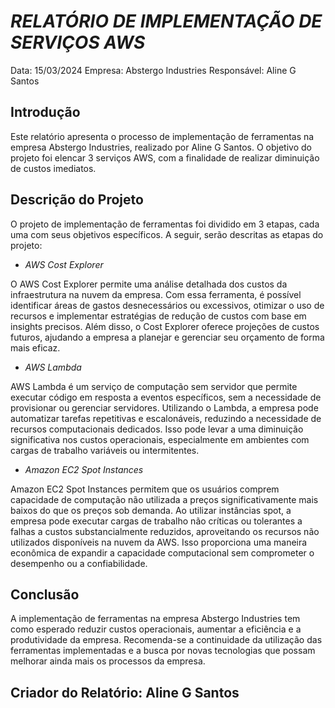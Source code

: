 # *RELATÓRIO DE IMPLEMENTAÇÃO DE SERVIÇOS AWS*

Data: 15/03/2024 Empresa: Abstergo Industries Responsável: Aline G Santos

## Introdução

Este relatório apresenta o processo de implementação de ferramentas na empresa Abstergo Industries, realizado por Aline G Santos. O objetivo do projeto foi elencar 3 serviços AWS, com a finalidade de realizar diminuição de custos imediatos.

## Descrição do Projeto

O projeto de implementação de ferramentas foi dividido em 3 etapas, cada uma com seus objetivos específicos. A seguir, serão descritas as etapas do projeto:

- *AWS Cost Explorer*

O AWS Cost Explorer permite uma análise detalhada dos custos da infraestrutura na nuvem da empresa. Com essa ferramenta, é possível identificar áreas de gastos desnecessários ou excessivos, otimizar o uso de recursos e implementar estratégias de redução de custos com base em insights precisos. Além disso, o Cost Explorer oferece projeções de custos futuros, ajudando a empresa a planejar e gerenciar seu orçamento de forma mais eficaz.

- *AWS Lambda*

AWS Lambda é um serviço de computação sem servidor que permite executar código em resposta a eventos específicos, sem a necessidade de provisionar ou gerenciar servidores. Utilizando o Lambda, a empresa pode automatizar tarefas repetitivas e escalonáveis, reduzindo a necessidade de recursos computacionais dedicados. Isso pode levar a uma diminuição significativa nos custos operacionais, especialmente em ambientes com cargas de trabalho variáveis ou intermitentes.

- *Amazon EC2 Spot Instances*

Amazon EC2 Spot Instances permitem que os usuários comprem capacidade de computação não utilizada a preços significativamente mais baixos do que os preços sob demanda. Ao utilizar instâncias spot, a empresa pode executar cargas de trabalho não críticas ou tolerantes a falhas a custos substancialmente reduzidos, aproveitando os recursos não utilizados disponíveis na nuvem da AWS. Isso proporciona uma maneira econômica de expandir a capacidade computacional sem comprometer o desempenho ou a confiabilidade.


## Conclusão

A implementação de ferramentas na empresa Abstergo Industries tem como esperado reduzir custos operacionais, aumentar a eficiência e a produtividade da empresa. Recomenda-se a continuidade da utilização das ferramentas implementadas e a busca por novas tecnologias que possam melhorar ainda mais os processos da empresa.

## Criador do Relatório: Aline G Santos 

